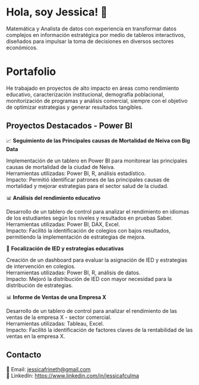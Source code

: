 # Hola, soy Jessica! 👋

Matemática y Analista de datos con experiencia en transformar datos complejos en información estratégica por medio de tableros interactivos, diseñados para impulsar la toma de decisiones en diversos sectores económicos.
# Portafolio

He trabajado en proyectos de alto impacto en áreas como rendimiento educativo, caracterización institucional, demografía poblacional, monitorización de programas y análisis comercial, siempre con el objetivo de optimizar estrategias y generar resultados tangibles.

## Proyectos Destacados - Power BI

📈 **Seguimiento de las Principales causas de Mortalidad de Neiva con Big Data**

Implementación de un tablero en Power BI para monitorear las principales causas de mortalidad de la ciudad de Neiva.                 
Herramientas utilizadas: Power BI, R, análisis estadístico.                        
Impacto: Permitió identificar patrones de las principales causas de mortalidad y mejorar estrategias para el sector salud de la ciudad.

📊 **Análisis del rendimiento educativo**

Desarrollo de un tablero de control para analizar el rendimiento en idiomas de los estudiantes según los niveles y resultados en pruebas Saber.     
Herramientas utilizadas: Power BI, DAX, Excel.       
Impacto: Facilitó la identificación de colegios con bajos resultados, permitiendo la implementación de estrategias de mejora.

🎯 **Focalización de IED y estrategias educativas**

Creación de un dashboard para evaluar la asignación de IED y estrategias de intervención en colegios.        
Herramientas utilizadas: Power BI, R, análisis de datos.         
Impacto: Mejoró la distribución de IED con mayor necesidad para la distribución de estrategias.

📊 **Informe de Ventas de una Empresa X**

Desarrollo de un tablero de control para analizar el rendimiento de las ventas de la empresa X - sector comercial.     
Herramientas utilizadas: Tableau, Excel.       
Impacto: Facilitó la identificación de factores claves de la rentabilidad de las ventas en la empresa X.

## Contacto

📧 Email: jessicafrineth@gmail.com  
💼 LinkedIn: https://www.linkedin.com/in/jessicafculma   

